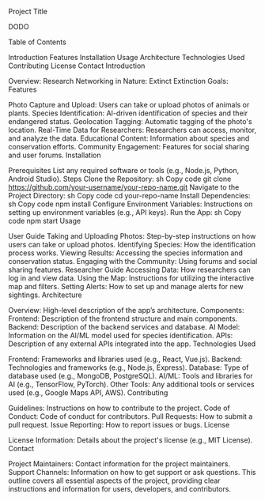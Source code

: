 Project Title

DODO

Table of Contents

Introduction
Features
Installation
Usage
Architecture
Technologies Used
Contributing
License
Contact
Introduction

Overview: Research Networking in Nature: Extinct Extinction
Goals: 
Features

Photo Capture and Upload: Users can take or upload photos of animals or plants.
Species Identification: AI-driven identification of species and their endangered status.
Geolocation Tagging: Automatic tagging of the photo's location.
Real-Time Data for Researchers: Researchers can access, monitor, and analyze the data.
Educational Content: Information about species and conservation efforts.
Community Engagement: Features for social sharing and user forums.
Installation

Prerequisites
List any required software or tools (e.g., Node.js, Python, Android Studio).
Steps
Clone the Repository:
sh
Copy code
git clone https://github.com/your-username/your-repo-name.git
Navigate to the Project Directory:
sh
Copy code
cd your-repo-name
Install Dependencies:
sh
Copy code
npm install
Configure Environment Variables:
Instructions on setting up environment variables (e.g., API keys).
Run the App:
sh
Copy code
npm start
Usage

User Guide
Taking and Uploading Photos: Step-by-step instructions on how users can take or upload photos.
Identifying Species: How the identification process works.
Viewing Results: Accessing the species information and conservation status.
Engaging with the Community: Using forums and social sharing features.
Researcher Guide
Accessing Data: How researchers can log in and view data.
Using the Map: Instructions for utilizing the interactive map and filters.
Setting Alerts: How to set up and manage alerts for new sightings.
Architecture

Overview: High-level description of the app’s architecture.
Components:
Frontend: Description of the frontend structure and main components.
Backend: Description of the backend services and database.
AI Model: Information on the AI/ML model used for species identification.
APIs: Description of any external APIs integrated into the app.
Technologies Used

Frontend: Frameworks and libraries used (e.g., React, Vue.js).
Backend: Technologies and frameworks (e.g., Node.js, Express).
Database: Type of database used (e.g., MongoDB, PostgreSQL).
AI/ML: Tools and libraries for AI (e.g., TensorFlow, PyTorch).
Other Tools: Any additional tools or services used (e.g., Google Maps API, AWS).
Contributing

Guidelines: Instructions on how to contribute to the project.
Code of Conduct: Code of conduct for contributors.
Pull Requests: How to submit a pull request.
Issue Reporting: How to report issues or bugs.
License

License Information: Details about the project's license (e.g., MIT License).
Contact

Project Maintainers: Contact information for the project maintainers.
Support Channels: Information on how to get support or ask questions.
This outline covers all essential aspects of the project, providing clear instructions and information for users, developers, and contributors.
